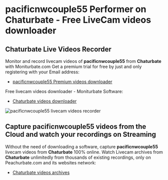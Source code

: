 # pacificnwcouple55 Performer on Chaturbate - Free LiveCam videos downloader

## Chaturbate Live Videos Recorder

Monitor and record livecam videos of **pacificnwcouple55** from **Chaturbate** with Moniturbate.com
Get a premium trial for free by just and only registering with your Email address:
* [pacificnwcouple55 Premium videos downloader](https://moniturbate.com/request-demo-licence-key.html)

Free livecam videos downloader - Moniturbate Software:
* [Chaturbate videos downloader](https://moniturbate.com/moniturbate-download-software.html)

![pacificnwcouple55 livecam videos recorder](https://peachurnet.com/templates/moniturbate-software.png)


## Capture pacificnwcouple55 videos from the Cloud and watch your recordings on Streaming

Without the need of downloading a software, capture **pacificnwcouple55** livecam videos from **Chaturbate** 100% online.
Watch Livecam archives from **Chaturbate** unlimitedly from thousands of existing recordings, only on Peachurbate.com and its websites network:
* [Chaturbate videos archives](https://peachurnet.com/)
